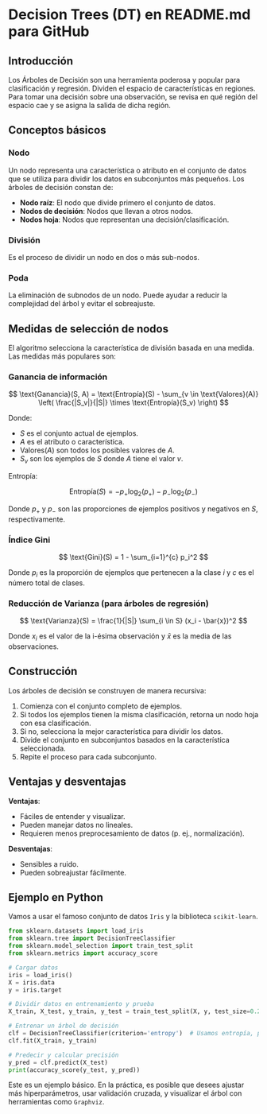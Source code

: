 # Decision Trees (DT) en README.md para GitHub

## Introducción

Los Árboles de Decisión son una herramienta poderosa y popular para clasificación y regresión. Dividen el espacio de características en regiones. Para tomar una decisión sobre una observación, se revisa en qué región del espacio cae y se asigna la salida de dicha región.

## Conceptos básicos

### Nodo

Un nodo representa una característica o atributo en el conjunto de datos que se utiliza para dividir los datos en subconjuntos más pequeños. Los árboles de decisión constan de:
- **Nodo raíz**: El nodo que divide primero el conjunto de datos.
- **Nodos de decisión**: Nodos que llevan a otros nodos.
- **Nodos hoja**: Nodos que representan una decisión/clasificación.

### División

Es el proceso de dividir un nodo en dos o más sub-nodos.

### Poda

La eliminación de subnodos de un nodo. Puede ayudar a reducir la complejidad del árbol y evitar el sobreajuste.

## Medidas de selección de nodos

El algoritmo selecciona la característica de división basada en una medida. Las medidas más populares son:

### Ganancia de información

$$
\text{Ganancia}(S, A) = \text{Entropía}(S) - \sum_{v \in \text{Valores}(A)} \left( \frac{|S_v|}{|S|} \times \text{Entropía}(S_v) \right)
$$

Donde:
- $S$ es el conjunto actual de ejemplos.
- $A$ es el atributo o característica.
- $\text{Valores}(A)$ son todos los posibles valores de $A$.
- $S_v$ son los ejemplos de $S$ donde $A$ tiene el valor $v$.

Entropía:

$$
\text{Entropía}(S) = -p_+ \log_2(p_+) - p_- \log_2(p_-)
$$

Donde $p_+$ y $p_-$ son las proporciones de ejemplos positivos y negativos en $S$, respectivamente.

### Índice Gini

$$
\text{Gini}(S) = 1 - \sum_{i=1}^{c} p_i^2
$$

Donde $p_i$ es la proporción de ejemplos que pertenecen a la clase $i$ y $c$ es el número total de clases.

### Reducción de Varianza (para árboles de regresión)

$$
\text{Varianza}(S) = \frac{1}{|S|} \sum_{i \in S} (x_i - \bar{x})^2
$$

Donde $x_i$ es el valor de la i-ésima observación y $\bar{x}$ es la media de las observaciones.

## Construcción

Los árboles de decisión se construyen de manera recursiva:
1. Comienza con el conjunto completo de ejemplos.
2. Si todos los ejemplos tienen la misma clasificación, retorna un nodo hoja con esa clasificación.
3. Si no, selecciona la mejor característica para dividir los datos.
4. Divide el conjunto en subconjuntos basados en la característica seleccionada.
5. Repite el proceso para cada subconjunto.

## Ventajas y desventajas

**Ventajas**:
- Fáciles de entender y visualizar.
- Pueden manejar datos no lineales.
- Requieren menos preprocesamiento de datos (p. ej., normalización).

**Desventajas**:
- Sensibles a ruido.
- Pueden sobreajustar fácilmente.

## Ejemplo en Python

Vamos a usar el famoso conjunto de datos `Iris` y la biblioteca `scikit-learn`.

```python
from sklearn.datasets import load_iris
from sklearn.tree import DecisionTreeClassifier
from sklearn.model_selection import train_test_split
from sklearn.metrics import accuracy_score

# Cargar datos
iris = load_iris()
X = iris.data
y = iris.target

# Dividir datos en entrenamiento y prueba
X_train, X_test, y_train, y_test = train_test_split(X, y, test_size=0.2, random_state=42)

# Entrenar un árbol de decisión
clf = DecisionTreeClassifier(criterion='entropy')  # Usamos entropía, pero puedes cambiar a 'gini'
clf.fit(X_train, y_train)

# Predecir y calcular precisión
y_pred = clf.predict(X_test)
print(accuracy_score(y_test, y_pred))
```

Este es un ejemplo básico. En la práctica, es posible que desees ajustar más hiperparámetros, usar validación cruzada, y visualizar el árbol con herramientas como `Graphviz`.